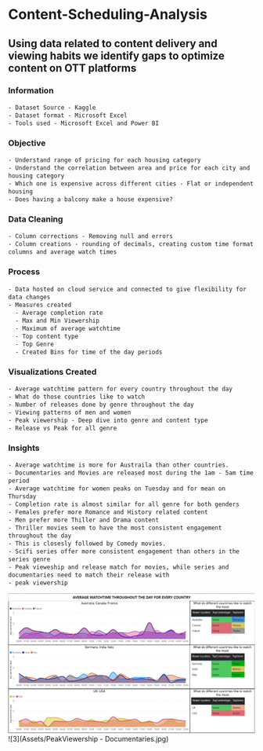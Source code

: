 # Content-Scheduling-Analysis

## Using data related to content delivery and viewing habits we identify gaps to optimize content on OTT platforms

### Information
    - Dataset Source - Kaggle
    - Dataset format - Microsoft Excel
    - Tools used - Microsoft Excel and Power BI
    
### Objective
    - Understand range of pricing for each housing category
    - Understand the correlation between area and price for each city and housing category
    - Which one is expensive across different cities - Flat or independent housing
    - Does having a balcony make a house expensive?
    
### Data Cleaning
    - Column corrections - Removing null and errors
    - Column creations - rounding of decimals, creating custom time format columns and average watch times
    
### Process
    - Data hosted on cloud service and connected to give flexibility for data changes
    - Measures created
      - Average completion rate
      - Max and Min Viewership
      - Maximum of average watchtime
      - Top content type
      - Top Genre
      - Created Bins for time of the day periods
            
### Visualizations Created
    - Average watchtime pattern for every country throughout the day
    - What do those countries like to watch
    - Number of releases done by genre throughout the day
    - Viewing patterns of men and women
    - Peak viewership - Deep dive into genre and content type
    - Release vs Peak for all genre
    
    
### Insights
    - Average watchtime is more for Austraila than other countries.
    - Documentaries and Movies are released most during the 1am - 5am time period
    - Average watchtime for women peaks on Tuesday and for mean on Thursday
    - Completion rate is almost similar for all genre for both genders
    - Females prefer more Romance and History related content
    - Men prefer more Thiller and Drama content
    - Thriller movies seem to have the most consistent engagement throughout the day
    - This is closesly followed by Comedy movies.
    - Scifi series offer more consistent engagement than others in the series genre
    - Peak vieweship and release match for movies, while series and documentaries need to match their release with
    - peak viewership

![2](Assets/1.jpg)
![3](Assets/PeakViewership - Documentaries.jpg)

